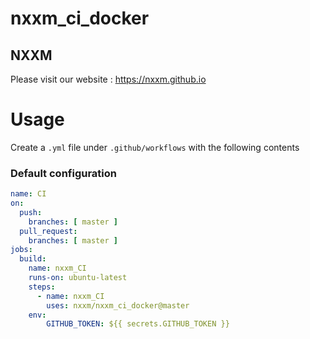 # nxxm_ci_docker

## NXXM
Please visit our website : https://nxxm.github.io 

# Usage
Create a ``.yml`` file under ``.github/workflows`` with the following contents
### Default configuration

```yml
name: CI
on:
  push:
    branches: [ master ]
  pull_request:
    branches: [ master ]
jobs:
  build:
    name: nxxm_CI
    runs-on: ubuntu-latest
    steps:
      - name: nxxm_CI 
        uses: nxxm/nxxm_ci_docker@master
    env:
        GITHUB_TOKEN: ${{ secrets.GITHUB_TOKEN }}
```
